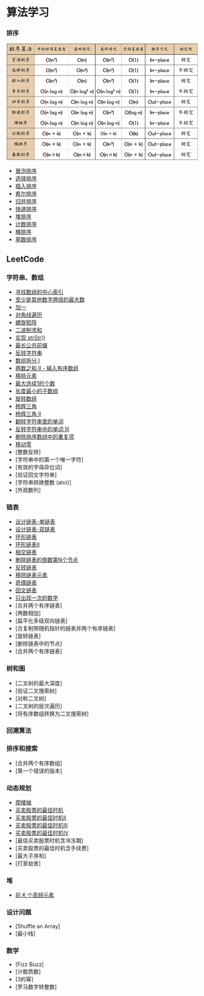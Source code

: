 # 算法学习

### 排序
 ![算法比较](https://github.com/wlq1005/leetCode/blob/master/src/com/wlq/algorithm/sort/sort.jpg)
* [冒泡排序](https://github.com/wlq1005/leetCode/blob/master/src/com/wlq/algorithm/sort/BubbleSort.java)
* [选择排序](https://github.com/wlq1005/leetCode/blob/master/src/com/wlq/algorithm/sort/SelectionSort.java)
* [插入排序](https://github.com/wlq1005/leetCode/blob/master/src/com/wlq/algorithm/sort/InsertSort.java)
* [希尔排序](https://github.com/wlq1005/leetCode/blob/master/src/com/wlq/algorithm/sort/ShellSort.java)
* [归并排序](https://github.com/wlq1005/leetCode/blob/master/src/com/wlq/algorithm/sort/MergeSort.java)
* [快速排序](https://github.com/wlq1005/leetCode/blob/master/src/com/wlq/algorithm/sort/QuickSort.java)
* [堆排序](https://github.com/wlq1005/leetCode/blob/master/src/com/wlq/algorithm/sort/HeapSort.java)
* [计数排序](https://github.com/wlq1005/leetCode/blob/master/src/com/wlq/algorithm/sort/CountSort.java)
* [桶排序](https://github.com/wlq1005/leetCode/blob/master/src/com/wlq/algorithm/sort/BucketSort.java)
* [基数排序](https://github.com/wlq1005/leetCode/blob/master/src/com/wlq/algorithm/sort/RadixSort.java)

## LeetCode
### 字符串、数组
* [寻找数组的中心索引](https://github.com/wlq1005/leetCode/blob/master/src/com/wlq/algorithm/array/PivotIndex.java)
* [至少是其他数字两倍的最大数](https://github.com/wlq1005/leetCode/blob/master/src/com/wlq/algorithm/array/DominantIndex.java)
* [加一](https://github.com/wlq1005/leetCode/blob/master/src/com/wlq/algorithm/array/PlusOne.java)
* [对角线遍历](https://github.com/wlq1005/leetCode/blob/master/src/com/wlq/algorithm/array/FindDiagonalOrder.java)
* [螺旋矩阵](https://github.com/wlq1005/leetCode/blob/master/src/com/wlq/algorithm/array/SpiralOrder.java)
* [二进制求和](https://github.com/wlq1005/leetCode/blob/master/src/com/wlq/algorithm/array/AddBinary.java)
* [实现 strStr()](https://github.com/wlq1005/leetCode/blob/master/src/com/wlq/algorithm/array/ImplementStrStr.java)
* [最长公共前缀](https://github.com/wlq1005/leetCode/blob/master/src/com/wlq/algorithm/array/LongestCommonPrefix.java)
* [反转字符串](https://github.com/wlq1005/leetCode/blob/master/src/com/wlq/algorithm/array/ReverseString.java)
* [数组拆分 I](https://github.com/wlq1005/leetCode/blob/master/src/com/wlq/algorithm/array/ArrayPartitionI.java)
* [两数之和 II - 输入有序数组](https://github.com/wlq1005/leetCode/blob/master/src/com/wlq/algorithm/array/TwoSumIiInputArrayIsSorted.java)
* [移除元素](https://github.com/wlq1005/leetCode/blob/master/src/com/wlq/algorithm/array/RemoveElement.java)
* [最大连续1的个数](https://github.com/wlq1005/leetCode/blob/master/src/com/wlq/algorithm/array/MaxConsecutiveOnes.java)
* [长度最小的子数组](https://github.com/wlq1005/leetCode/blob/master/src/com/wlq/algorithm/array/MinimumSizeSubArraySum.java)
* [旋转数组](https://github.com/wlq1005/leetCode/blob/master/src/com/wlq/algorithm/array/RotateArray.java)
* [杨辉三角](https://github.com/wlq1005/leetCode/blob/master/src/com/wlq/algorithm/array/PascalsTriangle.java)
* [杨辉三角 II](https://github.com/wlq1005/leetCode/blob/master/src/com/wlq/algorithm/array/PascalsTriangleII.java)
* [翻转字符串里的单词](https://github.com/wlq1005/leetCode/blob/master/src/com/wlq/algorithm/array/ReverseWordsInAString.java)
* [反转字符串中的单词 III](https://github.com/wlq1005/leetCode/blob/master/src/com/wlq/algorithm/array/ReverseWordsInAString3.java)
* [删除排序数组中的重复项](https://github.com/wlq1005/leetCode/blob/master/src/com/wlq/algorithm/array/RemoveDuplicatesFromSortedArray.java)
* [移动零](https://github.com/wlq1005/leetCode/blob/master/src/com/wlq/algorithm/array/MoveZeroes.java)
* [整数反转]
* [字符串中的第一个唯一字符]
* [有效的字母异位词]
* [验证回文字符串]
* [字符串转换整数 (atoi)]
* [外观数列]

### 链表
* [设计链表-单链表](https://github.com/wlq1005/leetCode/blob/master/src/com/wlq/algorithm/linkedlist/MyLinkedList.java)
* [设计链表-双链表](https://github.com/wlq1005/leetCode/blob/master/src/com/wlq/algorithm/linkedlist/DoublyLinkedList.java)
* [环形链表](https://github.com/wlq1005/leetCode/blob/master/src/com/wlq/algorithm/linkedlist/LinkedListCycle.java)
* [环形链表II](https://github.com/wlq1005/leetCode/blob/master/src/com/wlq/algorithm/linkedlist/LinkedListCycle2.java)
* [相交链表](https://github.com/wlq1005/leetCode/blob/master/src/com/wlq/algorithm/linkedlist/IntersectionNode.java)
* [删除链表的倒数第N个节点](https://github.com/wlq1005/leetCode/blob/master/src/com/wlq/algorithm/linkedlist/RemoveNthFromEnd.java)
* [反转链表](https://github.com/wlq1005/leetCode/blob/master/src/com/wlq/algorithm/linkedlist/ReverseList.java)
* [移除链表元素](https://github.com/wlq1005/leetCode/blob/master/src/com/wlq/algorithm/linkedlist/ReverseList.java)
* [奇偶链表](https://github.com/wlq1005/leetCode/blob/master/src/com/wlq/algorithm/linkedlist/OddEvenList.java)
* [回文链表](https://github.com/wlq1005/leetCode/blob/master/src/com/wlq/algorithm/linkedlist/IsPalindrome.java)
* [只出现一次的数字](https://github.com/wlq1005/leetCode/blob/master/src/com/wlq/algorithm/linkedlist/BeforeYouStart.java)
* [合并两个有序链表]
* [两数相加]
* [扁平化多级双向链表]
* [合复制带随机指针的链表并两个有序链表]
* [旋转链表]
* [删除链表中的节点]
* [合并两个有序链表]

### 树和图
* [二叉树的最大深度]
* [验证二叉搜索树]
* [对称二叉树]
* [二叉树的层次遍历]
* [将有序数组转换为二叉搜索树]

### 回溯算法

### 排序和搜索
* [合并两个有序数组]
* [第一个错误的版本]

### 动态规划
* [爬楼梯](https://github.com/wlq1005/leetCode/blob/master/src/com/wlq/algorithm/dynamic/ClimbingStairs.java)
* [买卖股票的最佳时机](https://github.com/wlq1005/leetCode/blob/master/src/com/wlq/algorithm/dynamic/BestTimeToBuyAndSellStock.java)
* [买卖股票的最佳时机II](https://github.com/wlq1005/leetCode/blob/master/src/com/wlq/algorithm/dynamic/BestTimeToBuyAndSellStock2.java)
* [买卖股票的最佳时机III](https://github.com/wlq1005/leetCode/blob/master/src/com/wlq/algorithm/dynamic/BestTimeToBuyAndSellStock3.java)
* [买卖股票的最佳时机IV](https://github.com/wlq1005/leetCode/blob/master/src/com/wlq/algorithm/dynamic/BestTimeToBuyAndSellStock4.java)
* [最佳买卖股票时机含冷冻期]
* [买卖股票的最佳时机含手续费]
* [最大子序和]
* [打家劫舍]

### 堆
* [前 K 个高频元素](https://github.com/wlq1005/leetCode/blob/master/src/com/wlq/algorithm/heap/TopKFrequentElements.java)

### 设计问题
* [Shuffle an Array]
* [最小栈]

### 数学
* [Fizz Buzz]
* [计数质数]
* [3的幂]
* [罗马数字转整数]